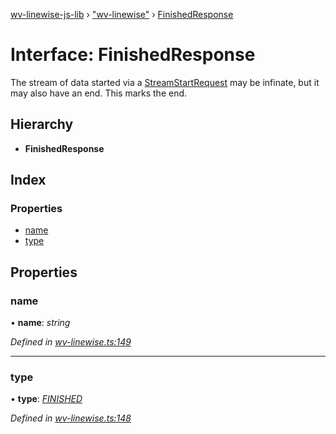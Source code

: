 [wv-linewise-js-lib](../README.md) › ["wv-linewise"](../modules/_wv_linewise_.md) › [FinishedResponse](_wv_linewise_.finishedresponse.md)

# Interface: FinishedResponse

The stream of data started via a [StreamStartRequest](_wv_linewise_.streamstartrequest.md) may be infinate,
but it may also have an end. This marks the end.

## Hierarchy

* **FinishedResponse**

## Index

### Properties

* [name](_wv_linewise_.finishedresponse.md#name)
* [type](_wv_linewise_.finishedresponse.md#type)

## Properties

###  name

• **name**: *string*

*Defined in [wv-linewise.ts:149](https://github.com/forbesmyester/wv-linewise/blob/65da995/js-lib/src/wv-linewise.ts#L149)*

___

###  type

• **type**: *[FINISHED](../enums/_wv_linewise_.response_type.md#finished)*

*Defined in [wv-linewise.ts:148](https://github.com/forbesmyester/wv-linewise/blob/65da995/js-lib/src/wv-linewise.ts#L148)*
